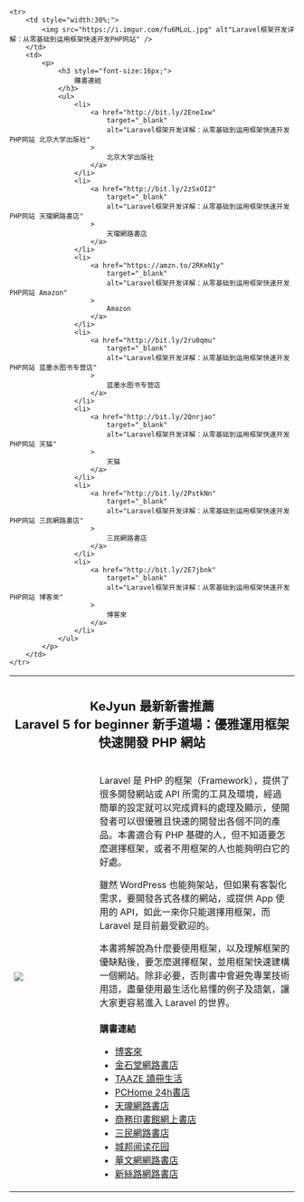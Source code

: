 <table>
    <tr>
        <th colspan="2">
            <h2 style="font-size:22px;">
                KeJyun 最新新書推薦<br>Laravel 5 for beginner 新手道場：優雅運用框架快速開發 PHP 網站
            </h2>
        </th>
    </tr>
    <tr>
        <td style="width:30%;">
            <img src="https://i.imgur.com/RYcmwgY.png" alt"Laravel 5 for beginner 新手道場：優雅運用框架快速開發 PHP 網站" />
        </td>
        <td>
            <p>Laravel 是 PHP 的框架（Framework），提供了很多開發網站或 API 所需的工具及環境，經過簡單的設定就可以完成資料的處理及顯示，使開發者可以很優雅且快速的開發出各個不同的產品。本書適合有 PHP 基礎的人，但不知道要怎麼選擇框架，或者不用框架的人也能夠明白它的好處。</p>
            <p>雖然 WordPress 也能夠架站，但如果有客製化需求，要開發各式各樣的網站，或提供 App 使用的 API，如此一來你只能選擇用框架，而 Laravel 是目前最受歡迎的。</p>
            <p>本書將解說為什麼要使用框架，以及理解框架的優缺點後，要怎麼選擇框架，並用框架快速建構一個網站。除非必要，否則書中會避免專業技術用語，盡量使用最生活化易懂的例子及語氣，讓大家更容易進入 Laravel 的世界。</p>
            <p>
                <h3 style="font-size:16px;">
                    購書連結
                </h3>
                <ul>
                    <li>
                        <a href="https://goo.gl/Juv97M"
                            target="_blank"
                            alt="博客來-Laravel 5 for beginner 新手道場：優雅運用框架快速開發 PHP 網站"
                        >
                            博客來
                        </a>
                    </li>
                    <li>
                        <a href="https://goo.gl/Ym73kH"
                            target="_blank"
                            alt="Laravel 5 for beginner 新手道場：優雅運用框架快速開發 PHP 網站-金石堂網路書店"
                        >
                            金石堂網路書店
                        </a>
                    </li>
                    <li>
                        <a href="https://goo.gl/hMnBCs"
                            target="_blank"
                            alt="Laravel 5 for beginner 新手道場：優雅運用框架快速開發 PHP 網站- TAAZE 讀冊生活"
                        >
                            TAAZE 讀冊生活
                        </a>
                    </li>
                    <li>
                        <a href="https://goo.gl/QiRqXo"
                            target="_blank"
                            alt="Laravel 5 for beginner 新手道場：優雅運用框架快速開發 PHP 網站 - PChome 24h書店"
                        >
                            PCHome 24h書店
                        </a>
                    </li>
                    <li>
                        <a href="https://goo.gl/fa5dWf"
                            target="_blank"
                            alt="天瓏網路書店-Laravel 5 for beginner 新手道場：優雅運用框架快速開發 PHP 網站"
                        >
                            天瓏網路書店
                        </a>
                    </li>
                    <li>
                        <a href="https://goo.gl/nGhPnU"
                            target="_blank"
                            alt="Laravel 5 for beginner 新手道場－－優雅運用框架快速開發 PHP 網站"
                        >
                            商務印書館網上書店
                        </a>
                    </li>
                    <li>
                        <a href="https://goo.gl/RptkyY"
                            target="_blank"
                            alt="Laravel 5 for beginner 新手道場：優雅運用框架快速開發 PHP 網站-洪可郡 - 三民網路書店"
                        >
                            三民網路書店
                        </a>
                    </li>
                    <li>
                        <a href="https://goo.gl/5dXGQ8"
                            target="_blank"
                            alt="Laravel 5 for beginner 新手道場：優雅運用框架快速開發 PHP 網站, 城邦阅读花园 - 马来西亚最大网路书店"
                        >
                            城邦阅读花园
                        </a>
                    </li>
                    <li>
                        <a href="https://goo.gl/6Zy8yK"
                            target="_blank"
                            alt="華文網網路書店：Laravel 5 for beginner 新手道場：優雅運用框架快速開發 PHP 網站．電腦與網路/程式語言◎知．識．服．務．新．思．路◎"
                        >
                            華文網網路書店
                        </a>
                    </li>
                    <li>
                        <a href="https://goo.gl/o9msPz"
                            target="_blank"
                            alt="新絲路網路書店-Laravel 5 for beginner 新手道場：優雅運用框架快速開發 PHP 網站．電腦與網路/程式語言"
                        >
                            新絲路網路書店
                        </a>
                    </li>
                </ul>
            </p>
        </td>
    </tr>

    <tr>
        <td style="width:30%;">
            <img src="https://i.imgur.com/fu6MLoL.jpg" alt"Laravel框架开发详解：从零基础到运用框架快速开发PHP网站" />
        </td>
        <td>
            <p>
                <h3 style="font-size:16px;">
                    購書連結
                </h3>
                <ul>
                    <li>
                        <a href="http://bit.ly/2EneIxw"
                            target="_blank"
                            alt="Laravel框架开发详解：从零基础到运用框架快速开发PHP网站 北京大学出版社"
                        >
                            北京大学出版社
                        </a>
                    </li>
                    <li>
                        <a href="http://bit.ly/2zSxOI2"
                            target="_blank"
                            alt="Laravel框架开发详解：从零基础到运用框架快速开发PHP网站 天瓏網路書店"
                        >
                            天瓏網路書店
                        </a>
                    </li>
                    <li>
                        <a href="https://amzn.to/2RKeN1y"
                            target="_blank"
                            alt="Laravel框架开发详解：从零基础到运用框架快速开发PHP网站 Amazon"
                        >
                            Amazon
                        </a>
                    </li>
                    <li>
                        <a href="http://bit.ly/2ru0qmu"
                            target="_blank"
                            alt="Laravel框架开发详解：从零基础到运用框架快速开发PHP网站 蓝墨水图书专营店"
                        >
                            蓝墨水图书专营店
                        </a>
                    </li>
                    <li>
                        <a href="http://bit.ly/2Qnrjao"
                            target="_blank"
                            alt="Laravel框架开发详解：从零基础到运用框架快速开发PHP网站 天猫"
                        >
                            天猫
                        </a>
                    </li>
                    <li>
                        <a href="http://bit.ly/2PstkNn"
                            target="_blank"
                            alt="Laravel框架开发详解：从零基础到运用框架快速开发PHP网站 三民網路書店"
                        >
                            三民網路書店
                        </a>
                    </li>
                    <li>
                        <a href="http://bit.ly/2E7jbnk"
                            target="_blank"
                            alt="Laravel框架开发详解：从零基础到运用框架快速开发PHP网站 博客來"
                        >
                            博客來
                        </a>
                    </li>
                </ul>
            </p>
        </td>
    </tr>
</table>
